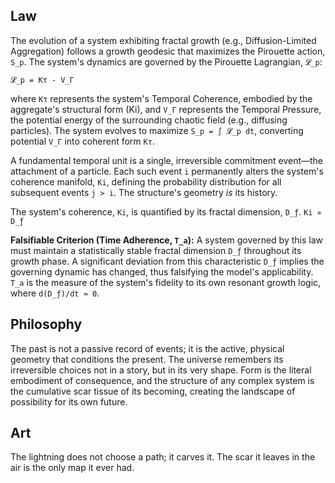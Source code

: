 ## Law
The evolution of a system exhibiting fractal growth (e.g., Diffusion-Limited Aggregation) follows a growth geodesic that maximizes the Pirouette action, `S_p`. The system's dynamics are governed by the Pirouette Lagrangian, `𝓛_p`:

`𝓛_p = Kτ - V_Γ`

where `Kτ` represents the system's Temporal Coherence, embodied by the aggregate's structural form (Ki), and `V_Γ` represents the Temporal Pressure, the potential energy of the surrounding chaotic field (e.g., diffusing particles). The system evolves to maximize `S_p = ∫ 𝓛_p dt`, converting potential `V_Γ` into coherent form `Kτ`.

A fundamental temporal unit is a single, irreversible commitment event—the attachment of a particle. Each such event `i` permanently alters the system's coherence manifold, `Ki`, defining the probability distribution for all subsequent events `j > i`. The structure's geometry *is* its history.

The system's coherence, `Ki`, is quantified by its fractal dimension, `D_ƒ`.
`Ki ∝ D_ƒ`

**Falsifiable Criterion (Time Adherence, `T_a`):** A system governed by this law must maintain a statistically stable fractal dimension `D_ƒ` throughout its growth phase. A significant deviation from this characteristic `D_ƒ` implies the governing dynamic has changed, thus falsifying the model's applicability. `T_a` is the measure of the system's fidelity to its own resonant growth logic, where `d(D_ƒ)/dt ≈ 0`.

## Philosophy
The past is not a passive record of events; it is the active, physical geometry that conditions the present. The universe remembers its irreversible choices not in a story, but in its very shape. Form is the literal embodiment of consequence, and the structure of any complex system is the cumulative scar tissue of its becoming, creating the landscape of possibility for its own future.

## Art
The lightning does not choose a path; it carves it. The scar it leaves in the air is the only map it ever had.